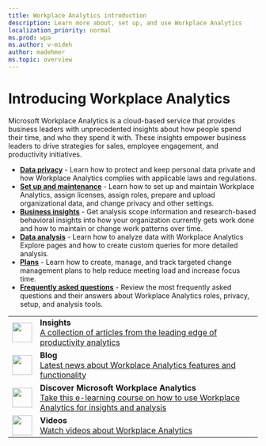 ```yaml
---
title: Workplace Analytics introduction
description: Learn more about, set up, and use Workplace Analytics
localization_priority: normal 
ms.prod: wpa
ms.author: v-mideh
author: madehmer
ms.topic: overview
---
```

# Introducing Workplace Analytics

Microsoft Workplace Analytics is a cloud-based service that provides business leaders with unprecedented insights about how people spend their time, and who they spend it with. These insights empower business leaders to drive strategies for sales, employee engagement, and productivity initiatives.

* [**Data privacy**](../WorkplaceAnalytics/privacy/data-protection-intro.md) - Learn how to protect and keep personal data private and how Workplace Analytics complies with applicable laws and regulations.
* [**Set up and maintenance**](../WorkplaceAnalytics/use/home-page.md) - Learn how to set up and maintain Workplace Analytics, assign licenses, assign roles, prepare and upload organizational data, and change privacy and other settings.
* [**Business insights**](../WorkplaceAnalytics/use/home-page.md) - Get analysis scope information and research-based behavioral insights into how your organization currently gets work done and how to maintain or change work patterns over time.
* [**Data analysis**](../WorkplaceAnalytics/Overview/get-started.md) - Learn how to analyze data with Workplace Analytics Explore pages and how to create custom queries for more detailed analysis.
* [**Plans**](../WorkplaceAnalytics/tutorials/solutionsv2-intro.md) - Learn how to create, manage, and track targeted change management plans to help reduce meeting load and increase focus time.
* [**Frequently asked questions**](../WorkplaceAnalytics/use/faq.md) - Review the most frequently asked questions and their answers about Workplace Analytics roles, privacy, setup, and analysis tools.

|               |               |
| ------------- | ------------- |
| <img src="https://docs.microsoft.com/media/common/i_progressive.svg" width="40 px" height="40 px" alt-text="Workplace Analytics Insights"> | **Insights**<br>[A collection of articles from the leading edge of productivity analytics](https://insights.office.com) |
| <img src="https://docs.microsoft.com/media/common/i_blog.svg" width="40 px" height="40 px" alt-text="Workplace Intelligence Blog"> | **Blog**<br>[Latest news about Workplace Analytics features and functionality](https://techcommunity.microsoft.com/t5/Office-365-Analytics-Blog/bg-p/Office365AnalyticsBlog) |
| <img src="https://docs.microsoft.com/media/common/i_virtual-training.svg" width="40 px" height="40 px" alt-text="Discover Microsoft Workplace Analytics"> | **Discover Microsoft Workplace Analytics**<br>[Take this e-learning course on how to use Workplace Analytics for insights and analysis](https://docs.microsoft.com/learn/modules/workplace-analytics-discover/) |
| <img src="https://docs.microsoft.com/media/common/i_video.svg" width="40 px" height="40 px" alt-text="Watch videos about Workplace Analytics"> | **Videos**<br>[Watch videos about Workplace Analytics](~/overview/videos.md) |
